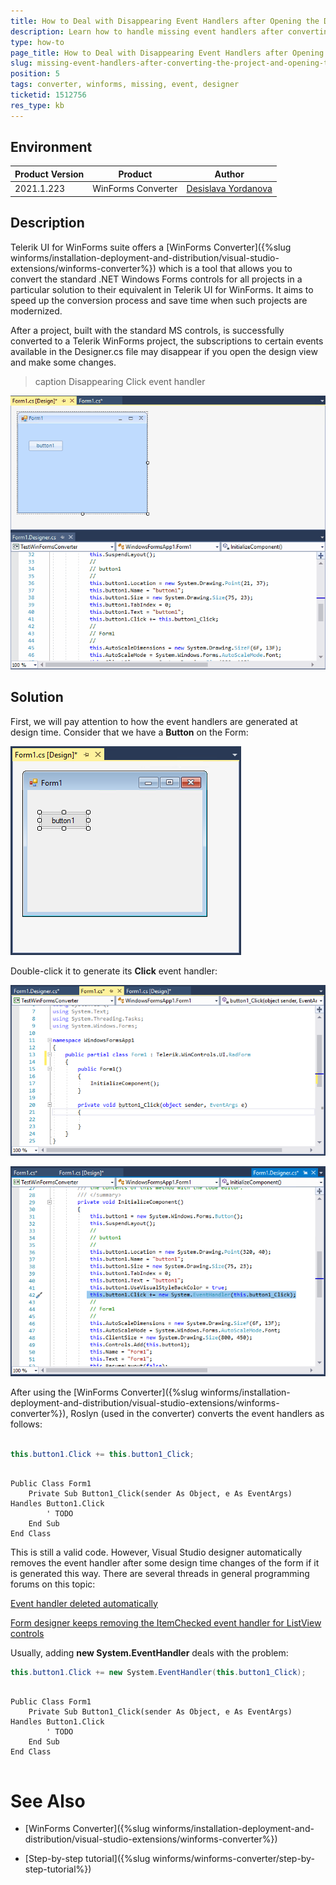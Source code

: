 ```yaml
---
title: How to Deal with Disappearing Event Handlers after Opening the Designer for a Converted WinForms Project  
description: Learn how to handle missing event handlers after converting a WinForms project and opening the designer. 
type: how-to
page_title: How to Deal with Disappearing Event Handlers after Opening the Designer for a Converted WinForms Project   
slug: missing-event-handlers-after-converting-the-project-and-opening-the-designer
position: 5
tags: converter, winforms, missing, event, designer
ticketid: 1512756
res_type: kb
---
```



## Environment
|Product Version|Product|Author|
|----|----|----|
|2021.1.223|WinForms Converter|[Desislava Yordanova](https://www.telerik.com/blogs/author/desislava-yordanova)|

## Description

Telerik UI for WinForms suite offers a [WinForms Converter]({%slug winforms/installation-deployment-and-distribution/visual-studio-extensions/winforms-converter%}) which is a tool that allows you to convert the standard .NET Windows Forms controls for all projects in a particular solution to their equivalent in Telerik UI for WinForms. It aims to speed up the conversion process and save time when such projects are modernized. 
 
After a project, built with the standard MS controls, is successfully converted to a Telerik WinForms project, the subscriptions to certain events available in the Designer.cs file may disappear if you open the design view and make some changes.

>caption Disappearing Click event handler

![missing-event-handlers-after-converting-the-project-and-opening-the-designer001](images/missing-event-handlers-after-converting-the-project-and-opening-the-designer001.gif)

## Solution

First, we will pay attention to how the event handlers are generated at design time. Consider that we have a **Button** on the Form:

![missing-event-handlers-after-converting-the-project-and-opening-the-designer002](images/missing-event-handlers-after-converting-the-project-and-opening-the-designer002.png)

Double-click it to generate its **Click** event handler:

![missing-event-handlers-after-converting-the-project-and-opening-the-designer003](images/missing-event-handlers-after-converting-the-project-and-opening-the-designer003.png)

![missing-event-handlers-after-converting-the-project-and-opening-the-designer004](images/missing-event-handlers-after-converting-the-project-and-opening-the-designer004.png)

After using the [WinForms Converter]({%slug winforms/installation-deployment-and-distribution/visual-studio-extensions/winforms-converter%}), Roslyn (used in the converter) converts the event handlers as follows:
 
````C#

this.button1.Click += this.button1_Click;

````
````VB.NET

Public Class Form1
    Private Sub Button1_Click(sender As Object, e As EventArgs) Handles Button1.Click
        ' TODO
    End Sub
End Class

````

This is still a valid code. However, Visual Studio designer automatically removes the event handler after some design time changes of the form if it is generated this way. There are several threads in general programming forums on this topic:

[Event handler deleted automatically](https://stackoverflow.com/questions/21525982/event-handler-deleted-automatically)

[Form designer keeps removing the ItemChecked event handler for ListView controls](https://social.msdn.microsoft.com/Forums/en-US/c0f9d417-1554-42e0-9b00-90a87029669f/form-designer-keeps-removing-the-itemchecked-event-handler-for-listview-controls?forum=csharplanguage)

Usually, adding **new System.EventHandler** deals with the problem:

````C#
this.button1.Click += new System.EventHandler(this.button1_Click);

````
````VB.NET
 
Public Class Form1
    Private Sub Button1_Click(sender As Object, e As EventArgs) Handles Button1.Click
        ' TODO
    End Sub
End Class


````

# See Also

* [WinForms Converter]({%slug winforms/installation-deployment-and-distribution/visual-studio-extensions/winforms-converter%})

* [Step-by-step tutorial]({%slug winforms/winforms-converter/step-by-step-tutorial%})  


